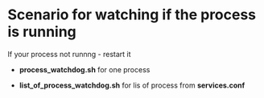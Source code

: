 # Scenario for watching if the process is running
If your process not runnng - restart it

- **process_watchdog.sh** for one process

- **list_of_process_watchdog.sh** for lis of process from **services.conf**